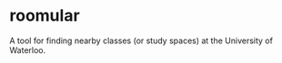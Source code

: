 roomular
========

A tool for finding nearby classes (or study spaces) at the University of Waterloo.
